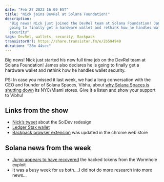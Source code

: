 ```yaml
---
date: "Feb 27 2023 16:00 EST"
title: "Nick joins DevRel at Solana Foundation!"
description:
  "Big news! Nick just joined the DevRel team at Solana Foundation! James is
  going to finally get a hardware wallet and rethink how he handles wallet
  security"
tags: DevRel, wallets, security, Backpack
transistorUrl: https://share.transistor.fm/e/2b594949
duration: "28m 44sec"
---
```


Big news! Nick just started his new full time job on the DevRel team at Solana
Foundation! James also declares he is going to finally get a hardware wallet and
rethink how he handles wallet security.

PS: In case you missed it last week, we had a long conversation with the CEO and
founder of Solana Spaces, Vibhu, about
[why Solana Spaces is shutting down](https://solfate.com/podcast/7.5) its
NYC/Miami stores. Give it a listen and show your support to Vibhu!

## Links from the show

- [Nick’s tweet](https://twitter.com/nickfrosty/status/1628790700442636290?s=20)
  about the SolDev redesign
- [Ledger Stax wallet](https://shop.ledger.com/products/ledger-stax)
- [Backpack browser extension](https://discord.com/channels/985994296337498182/1004768766007201887/1077999309330591764)
  was updated in the chrome web store

## Solana news from the week

- [Jump appears to have recovered](https://blockworks.co/news/jump-crypto-wormhole-hack-recovery)
  the hacked tokens from the Wormhole exploit
- It was a busy week for us both….I did not do more research into more news…
